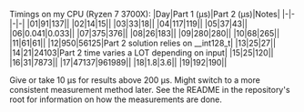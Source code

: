 Timings on my CPU (Ryzen 7 3700X): 
|Day|Part 1 (μs)|Part 2 (μs)|Notes|
|-|-|-|-|
|01|91|137||
|02|14|15||
|03|33|18||
|04|117|119||
|05|37|43||
|06|0.041|0.033||
|07|375|376||
|08|26|183||
|09|280|280||
|10|68|265||
|11|61|61||
|12|950|56125|Part 2 solution relies on __int128_t|
|13|25|27||
|14|21|24103|Part 2 time varies a LOT depending on input|
|15|25|120||
|16|31|7873||
|17|47137|961989||
|18|1.8|3.6||
|19|192|190||

Give or take 10 μs for results above 200 μs. Might switch to a more consistent measurement method later.
See the README in the repository's root for information on how the measurements are done.